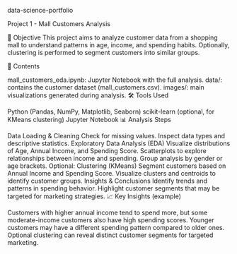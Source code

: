 data-science-portfolio

Project 1 - Mall Customers Analysis

🏬 Objective
This project aims to analyze customer data from a shopping mall to understand patterns in age, income, and spending habits. Optionally, clustering is performed to segment customers into similar groups.

📂 Contents

mall_customers_eda.ipynb: Jupyter Notebook with the full analysis.
data/: contains the customer dataset (mall_customers.csv).
images/: main visualizations generated during analysis.
🛠 Tools Used

Python (Pandas, NumPy, Matplotlib, Seaborn)
scikit-learn (optional, for KMeans clustering)
Jupyter Notebook
📊 Analysis Steps

Data Loading & Cleaning
Check for missing values.
Inspect data types and descriptive statistics.
Exploratory Data Analysis (EDA)
Visualize distributions of Age, Annual Income, and Spending Score.
Scatterplots to explore relationships between income and spending.
Group analysis by gender or age brackets.
Optional: Clustering (KMeans)
Segment customers based on Annual Income and Spending Score.
Visualize clusters and centroids to identify customer groups.
Insights & Conclusions
Identify trends and patterns in spending behavior.
Highlight customer segments that may be targeted for marketing strategies.
📈 Key Insights (example)

Customers with higher annual income tend to spend more, but some moderate-income customers also have high spending scores.
Younger customers may have a different spending pattern compared to older ones.
Optional clustering can reveal distinct customer segments for targeted marketing.